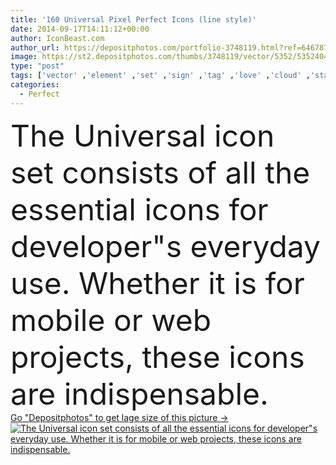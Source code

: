 ```yaml
---
title: '160 Universal Pixel Perfect Icons (line style)'
date: 2014-09-17T14:11:12+00:00
author: IconBeast.com
author_url: https://depositphotos.com/portfolio-3748119.html?ref=64678756
image: https://st2.depositphotos.com/thumbs/3748119/vector/5352/53524045/api_thumb_450.jpg?forcejpeg=true
type: "post"
tags: ['vector' ,'element' ,'set' ,'sign' ,'tag' ,'love' ,'cloud' ,'standard' ,'line' ,'flag' ,'trophy' ,'calendar' ,'clock' ,'symbol' ,'star' ,'bell' ,'icon' ,'message' ,'heart' ,'home' ,'button' ,'mobile' ,'telephone' ,'thumb' ,'speech' ,'simple' ,'list' ,'book' ,'web' ,'lock' ,'collection' ,'website' ,'gear' ,'icons' ,'setting' ,'search' ,'Link' ,'write' ,'computing' ,'crown' ,'email' ,'pictogram' ,'plus' ,'minus' ,'software' ,'favourite' ,'download' ,'universal' ,'app' ,'interfaces' ]
categories: 
  - Perfect
---
```

<div aling="center">
            <font size="60"> The Universal icon set consists of all the essential icons for developer"s everyday use. Whether it is for mobile or web projects, these icons are indispensable.</font>   
</div>
<div>
    <a href='https://st2.depositphotos.com/thumbs/3748119/vector/5352/53524045/api_thumb_450.jpg?forcejpeg=true?ref=64678756' target=_blank > Go "Depositphotos" to get lage size of this picture ->
        <img href='https://st2.depositphotos.com/thumbs/3748119/vector/5352/53524045/api_thumb_450.jpg?forcejpeg=true?ref=64678756' src='https://st2.depositphotos.com/3748119/5352/v/950/depositphotos_53524045-stock-illustration-160-universal-pixel-perfect-icons.jpg?forcejpeg=true' alt='The Universal icon set consists of all the essential icons for developer"s everyday use. Whether it is for mobile or web projects, these icons are indispensable.' >
    </a>
</div>
